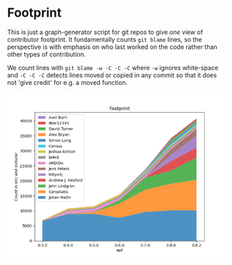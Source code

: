 # Footprint

This is just a graph-generator script for git repos to give *one* view of
contributor footprint. It fundamentally counts `git blame` lines, so the
perspective is with emphasis on who last worked on the code rather than other
types of contribution.

We count lines with `git blame -w -C -C -C` where `-w` ignores white-space and
`-C -C -C` detects lines moved or copied in any commit so that it does not
'give credit' for e.g. a moved function.
 
<img src="labwc.png"/><br/>
